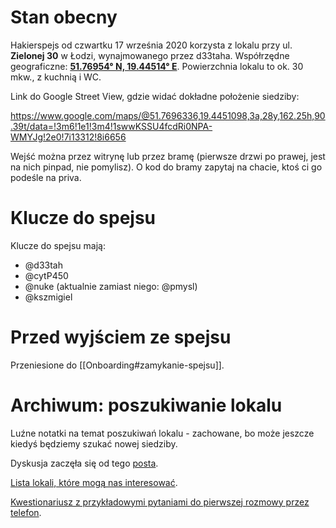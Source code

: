 # Stan obecny

Hakierspejs od czwartku 17 września 2020 korzysta z lokalu przy ul. **Zielonej 30** w Łodzi, wynajmowanego przez d33taha. Współrzędne geograficzne: [**51.76954° N, 19.44514° E**](https://www.openstreetmap.org/#map=19/51.76950/19.44489). Powierzchnia lokalu to ok. 30 mkw., z kuchnią i WC.

Link do Google Street View, gdzie widać dokładne położenie siedziby:

https://www.google.com/maps/@51.7696336,19.4451098,3a,28y,162.25h,90.39t/data=!3m6!1e1!3m4!1swwKSSU4fcdRi0NPA-WMYJg!2e0!7i13312!8i6656

Wejść można przez witrynę lub przez bramę (pierwsze drzwi po prawej, jest na nich pinpad, nie pomylisz). O kod do bramy zapytaj na chacie, ktoś ci go podeśle na priva.

# Klucze do spejsu

Klucze do spejsu mają:

* @d33tah
* @cytP450
* @nuke (aktualnie zamiast niego: @pmysl)
* @kszmigiel

# Przed wyjściem ze spejsu

Przeniesione do [[Onboarding#zamykanie-spejsu]].

# Archiwum: poszukiwanie lokalu

Luźne notatki na temat poszukiwań lokalu - zachowane, bo może jeszcze kiedyś będziemy szukać nowej siedziby.

Dyskusja zaczęła się od tego [posta](https://lists.hackerspace.pl/pipermail/lodz/2020-March/000030.html).

[Lista lokali, które mogą nas interesować](https://pad.hs-ldz.pl/INGeKWWPRoun6LFkGfFZjA).

[Kwestionariusz z przykładowymi pytaniami do pierwszej rozmowy przez telefon](https://pad.hs-ldz.pl/s/ByqBEoxlP).